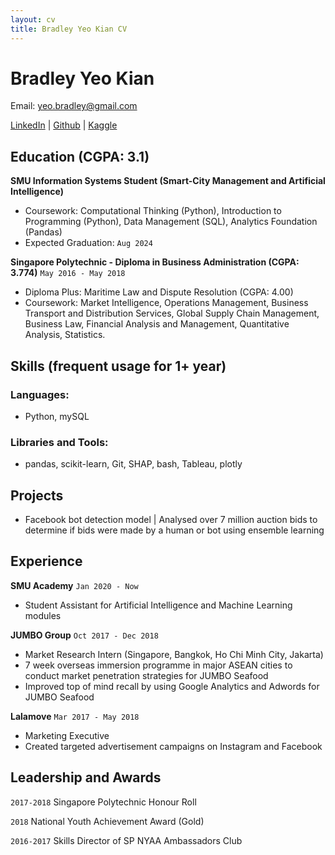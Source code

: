 ```yaml
---
layout: cv
title: Bradley Yeo Kian CV
---
```

# Bradley Yeo Kian
Email: yeo.bradley@gmail.com
<br>

<div id="webaddress">
<a href=https://www.linkedin.com/in/bradleyyeokian>LinkedIn</a>
| <a href="https://github.com/BradleyYeo">Github</a>
| <a href="https://www.kaggle.com/bradleyyeokian">Kaggle</a>
</div>

## Education (CGPA: 3.1)
**SMU Information Systems Student (Smart-City Management and Artificial Intelligence)**
- Coursework: Computational Thinking (Python), Introduction to Programming (Python), Data Management (SQL), Analytics Foundation (Pandas)
- Expected Graduation: `Aug 2024`


**Singapore Polytechnic - Diploma in Business Administration (CGPA: 3.774)**
`May 2016 - May 2018`
- Diploma Plus: Maritime Law and Dispute Resolution (CGPA: 4.00)
- Coursework:  Market Intelligence, Operations Management, Business Transport and Distribution Services, Global Supply Chain Management, Business Law, Financial Analysis and Management, Quantitative Analysis, Statistics.

## Skills (frequent usage for 1+ year)
### Languages:
- Python, mySQL

### Libraries and Tools:
- pandas, scikit-learn, Git, SHAP, bash, Tableau, plotly

## Projects

- Facebook bot detection model | Analysed over 7 million auction bids to determine if bids were made by a human or bot using ensemble learning

## Experience
**SMU Academy**
`Jan 2020 - Now`
- Student Assistant for Artificial Intelligence and Machine Learning modules


**JUMBO Group**
`Oct 2017 - Dec 2018`
- Market Research Intern (Singapore, Bangkok, Ho Chi Minh City, Jakarta) 
- 7 week overseas immersion programme in major ASEAN cities to conduct market penetration strategies for JUMBO Seafood
- Improved top of mind recall by using Google Analytics and Adwords for JUMBO Seafood

**Lalamove**
`Mar 2017 - May 2018`
- Marketing Executive 
- Created targeted advertisement campaigns on Instagram and Facebook

## Leadership and Awards
`2017-2018`
Singapore Polytechnic Honour Roll

`2018`
National Youth Achievement Award (Gold)

`2016-2017`
Skills Director of SP NYAA Ambassadors Club


<!-- ### Footer

Last updated: Jan 2021 -->


